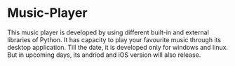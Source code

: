 # Music-Player

This music player is developed by using different built-in and  external libraries of Python. It has capacity to play your favourite music through its desktop application. Till the date, it is developed only for windows and linux. But in upcoming days, its andriod and iOS version will also release. 
